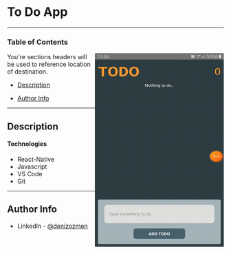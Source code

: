 # To Do App

---

### Table of Contents

<img src="https://github.com/denizozmen/Projects/blob/master/ReactNative/ToDo/Todomedia.gif" alt="Todomedia" width="300" height="450" align="right" style="max-width:100%;">
  <img

You're sections headers will be used to reference location of destination.

- [Description](#description)
<!--
- [How To Use](#how-to-use)
- [References](#references)
- [License](#license) -->

- [Author Info](#author-info)

---

## Description

#### Technologies

- React-Native
- Javascript
- VS Code
- Git

---

## Author Info

- Linkedln - [@denizozmen](https://www.linkedin.com/in/deniz-%C3%B6zmen-66ab161b7/)
